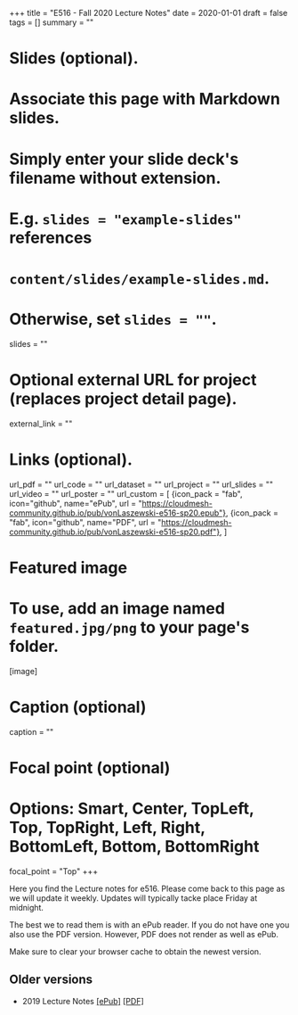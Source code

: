 +++
title = "E516 - Fall 2020 Lecture Notes"
date = 2020-01-01
draft = false
tags = []
summary = ""

# Slides (optional).
#   Associate this page with Markdown slides.
#   Simply enter your slide deck's filename without extension.
#   E.g. `slides = "example-slides"` references 
#   `content/slides/example-slides.md`.
#   Otherwise, set `slides = ""`.
slides = ""

# Optional external URL for project (replaces project detail page).
external_link = ""


# Links (optional).
url_pdf = ""
url_code = ""
url_dataset = ""
url_project = ""
url_slides = ""
url_video = ""
url_poster = ""
url_custom = [
{icon_pack = "fab", icon="github", name="ePub", url = "https://cloudmesh-community.github.io/pub/vonLaszewski-e516-sp20.epub"},
{icon_pack = "fab", icon="github", name="PDF", url = "https://cloudmesh-community.github.io/pub/vonLaszewski-e516-sp20.pdf"},
]

# Featured image
# To use, add an image named `featured.jpg/png` to your page's folder. 
[image]
  # Caption (optional)
  caption = ""

  # Focal point (optional)
  # Options: Smart, Center, TopLeft, Top, TopRight, Left, Right, BottomLeft, Bottom, BottomRight
  focal_point = "Top"
+++


Here you find the Lecture notes for e516. Please come back to this page
as we will update it weekly. Updates will typically tacke place Friday
at midnight.

The best we to read them is with an ePub reader. If you do not have one
you also use the PDF version. However, PDF does not render as well as
ePub.

Make sure to clear your browser cache to obtain the newest version.

## Older versions

* 2019 Lecture Notes 
  [[ePub]](https://cloudmesh-community.github.io/pub/vonLaszewski-e516.epub) 
  [[PDF]](https://cloudmesh-community.github.io/pub/vonLaszewski-e516.pdf)